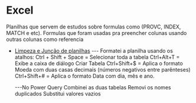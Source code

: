 # Excel

Planilhas que servem de estudos sobre formulas como (PROVC, INDEX, MATCH e etc). Formulas que foram usadas pra preencher colunas usando outras colunas como referencia


- [Limpeza e Junção de planilhas](https://github.com/ThiagoAoki88/Excel/tree/main/Limpeza%20e%20Jun%C3%A7%C3%A3o%20de%20planilhas)
    --- Formatei a planilha usando os atalhos:
	Ctrl + Shift + Space = Selecionar toda a tabela
	Ctrl+Alt+T	= Exibe a caixa de diálogo Criar Tabela
	Ctrl+Shift+$ = Aplica o formato Moeda com duas casas decimais (números negativos entre parênteses)
	Ctrl+Shift+# = Aplica o formato Data com dia, mês e ano.

    ---No Power Query
	Combinei as duas tabelas
	Removi os nomes duplicados
	Substitui valores vazios
	
